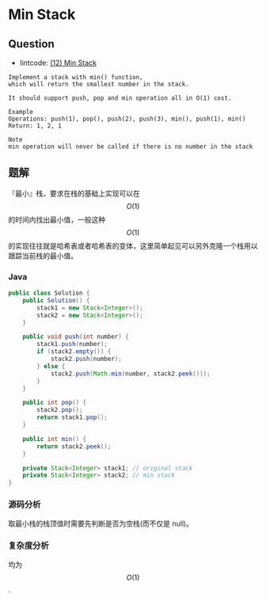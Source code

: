 # Min Stack

## Question

* lintcode: [\(12\) Min Stack](http://www.lintcode.com/en/problem/min-stack/)

```text
Implement a stack with min() function,
which will return the smallest number in the stack.

It should support push, pop and min operation all in O(1) cost.

Example
Operations: push(1), pop(), push(2), push(3), min(), push(1), min() Return: 1, 2, 1

Note
min operation will never be called if there is no number in the stack
```

## 题解

『最小』栈，要求在栈的基础上实现可以在 $$O(1)$$ 的时间内找出最小值，一般这种 $$O(1)$$的实现往往就是哈希表或者哈希表的变体，这里简单起见可以另外克隆一个栈用以跟踪当前栈的最小值。

### Java

```java
public class Solution {
    public Solution() {
        stack1 = new Stack<Integer>();
        stack2 = new Stack<Integer>();
    }

    public void push(int number) {
        stack1.push(number);
        if (stack2.empty()) {
            stack2.push(number);
        } else {
            stack2.push(Math.min(number, stack2.peek()));
        }
    }

    public int pop() {
        stack2.pop();
        return stack1.pop();
    }

    public int min() {
        return stack2.peek();
    }

    private Stack<Integer> stack1; // original stack
    private Stack<Integer> stack2; // min stack
}
```

### 源码分析

取最小栈的栈顶值时需要先判断是否为空栈\(而不仅是 null\)。

### 复杂度分析

均为 $$O(1)$$.


